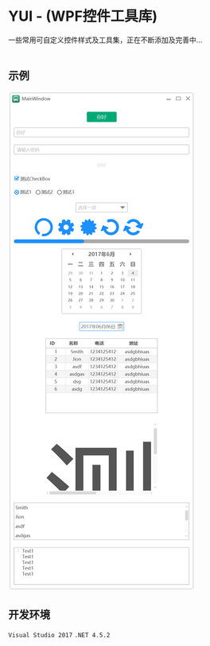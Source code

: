 # YUI - (WPF控件工具库)

一些常用可自定义控件样式及工具集，正在不断添加及完善中...<br /><br />

## 示例
![示例图片](image.png)

## 开发环境
`Visual Studio 2017` `.NET 4.5.2`<br />
